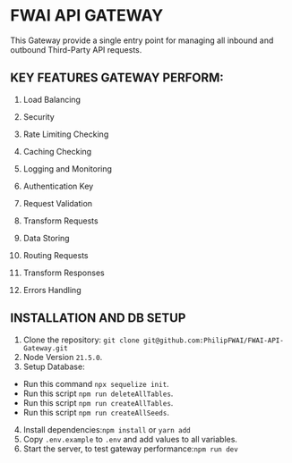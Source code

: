 # FWAI API GATEWAY
This Gateway provide a single entry point for managing all inbound and outbound Third-Party API requests.

## KEY FEATURES GATEWAY PERFORM:

1. Load Balancing

2. Security

3. Rate Limiting Checking

4. Caching Checking

5. Logging and Monitoring

6. Authentication Key

7. Request Validation

8. Transform Requests

9. Data Storing

10. Routing Requests

11. Transform Responses

12. Errors Handling

## INSTALLATION AND DB SETUP

1. Clone the repository: ```git clone git@github.com:PhilipFWAI/FWAI-API-Gateway.git```
2. Node Version ```21.5.0```.
3. Setup Database:

- Run this command ```npx sequelize init```.
- Run this script ```npm run deleteAllTables```.
- Run this script ```npm run createAllTables```.
- Run this script ```npm run createAllSeeds```.

4. Install dependencies:```npm install``` or ```yarn add```
5. Copy `.env.example` to `.env` and add values to all variables.
6. Start the server, to test gateway performance:```npm run dev```